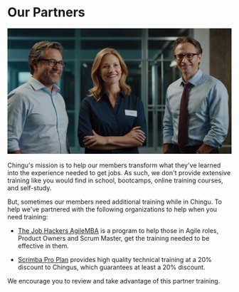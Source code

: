 # Our Partners

![Chingu and its Partners](./assets/Chingu_partners.jpg)

Chingu's mission is to help our members transform what they've learned into the experience needed to get jobs. As such, we don't provide extensive training like you would find in school, bootcamps, online training courses, and self-study.

But, sometimes our members need additional training while in Chingu. To help we've partnered with the following organizations to help when you need training:

* [The Job Hackers AgileMBA](https://www.thejobhackers.org/participant/) is a program to help those in Agile roles, Product Owners and Scrum Master, get the training needed to be effective in them.

* [Scrimba Pro Plan](https://v2.scrimba.com/?via=chingu) provides high quality technical training at a 20% discount to Chingus, which guarantees at least a 20% discount.

We encourage you to review and take advantage of this partner training.
